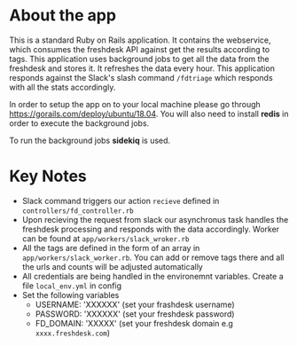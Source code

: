 # About the app

This is a standard Ruby on Rails application. It contains the webservice, which consumes the freshdesk API against get the results according to tags. This application uses background jobs to get all the data from the freshdesk and stores it. It refreshes the data every hour. This application responds against the Slack's slash command `/fdtriage` which responds with all the stats accordingly.

In order to setup the app on to your local machine please go through https://gorails.com/deploy/ubuntu/18.04. You will also need to install **redis** in order to execute the background jobs.

To run the background jobs **sidekiq** is used.

# Key Notes
* Slack command triggers our action `recieve` defined in `controllers/fd_controller.rb`
* Upon recieving the request from slack our asynchronus task handles the freshdesk processing and responds with the data accordingly. Worker can be found at `app/workers/slack_wroker.rb`
* All the tags are defined in the form of an array in `app/workers/slack_worker.rb`. You can add or remove tags there and all the urls and counts will be adjusted automatically
* All credentials are being handled in the environemnt variables. Create a file `local_env.yml` in config
* Set the following variables
  * USERNAME: 'XXXXXX' (set your frashdesk username)
  * PASSWORD: 'XXXXXX' (set your freshdesk password)
  * FD_DOMAIN: 'XXXXX' (set your freshdesk domain e.g `xxxx.freshdesk.com`)